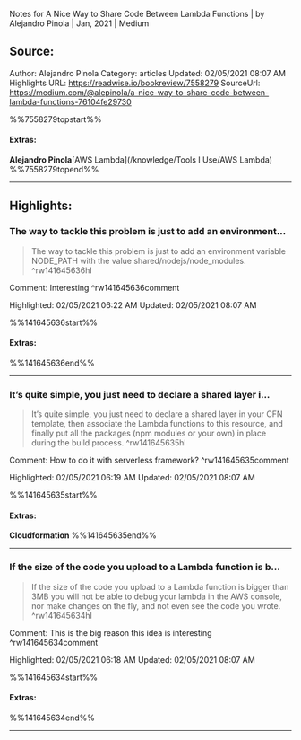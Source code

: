 Notes for A Nice Way to Share Code Between Lambda Functions | by Alejandro Pinola | Jan, 2021 | Medium

## Source:
Author: Alejandro Pinola
Category: articles
Updated: 02/05/2021 08:07 AM
Highlights URL: https://readwise.io/bookreview/7558279
SourceUrl: https://medium.com/@alepinola/a-nice-way-to-share-code-between-lambda-functions-76104fe29730

%%7558279topstart%%
#### Extras:
**Alejandro Pinola**[AWS Lambda](/knowledge/Tools I Use/AWS Lambda)
%%7558279topend%%


 
-----
 ## Highlights:

### The way to tackle this problem is just to add an environment...
>The way to tackle this problem is just to add an environment variable NODE_PATH with the value shared/nodejs/node_modules. ^rw141645636hl

Comment: Interesting ^rw141645636comment

Highlighted: 02/05/2021 06:22 AM
Updated: 02/05/2021 08:07 AM

%%141645636start%%
#### Extras:

%%141645636end%%



------

### It’s quite simple, you just need to declare a shared layer i...
>It’s quite simple, you just need to declare a shared layer in your CFN template, then associate the Lambda functions to this resource, and finally put all the packages (npm modules or your own) in place during the build process. ^rw141645635hl

Comment: How to do it with serverless framework? ^rw141645635comment

Highlighted: 02/05/2021 06:19 AM
Updated: 02/05/2021 08:07 AM

%%141645635start%%
#### Extras:
**Cloudformation**
%%141645635end%%



------

### If the size of the code you upload to a Lambda function is b...
>If the size of the code you upload to a Lambda function is bigger than 3MB you will not be able to debug your lambda in the AWS console, nor make changes on the fly, and not even see the code you wrote. ^rw141645634hl

Comment: This is the big reason this idea is interesting ^rw141645634comment

Highlighted: 02/05/2021 06:18 AM
Updated: 02/05/2021 08:07 AM

%%141645634start%%
#### Extras:

%%141645634end%%



------


